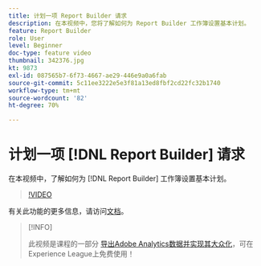 ```yaml
---
title: 计划一项 Report Builder 请求
description: 在本视频中，您将了解如何为 Report Builder 工作簿设置基本计划。
feature: Report Builder
role: User
level: Beginner
doc-type: feature video
thumbnail: 342376.jpg
kt: 9873
exl-id: 087565b7-6f73-4667-ae29-446e9a0a6fab
source-git-commit: 5c11ee3222e5e3f81a13ed8fbf2cd22fc32b1740
workflow-type: tm+mt
source-wordcount: '82'
ht-degree: 70%

---
```


# 计划一项 [!DNL Report Builder] 请求

在本视频中，了解如何为 [!DNL Report Builder] 工作簿设置基本计划。

>[!VIDEO](https://video.tv.adobe.com/v/342376/?quality=12&learn=on)

有关此功能的更多信息，请访问[文档](https://experienceleague.adobe.com/docs/analytics/analyze/report-builder/t-schedule-a-data-request.html?lang=zh-Hans)。

>[!INFO]
>
> 此视频是课程的一部分 [导出Adobe Analytics数据并实现其大众化](https://experienceleague.adobe.com/?recommended=Analytics-A-1-2022.1.democratizing)，可在Experience League上免费使用！